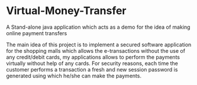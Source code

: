 # Virtual-Money-Transfer
A Stand-alone java application which acts as a demo for the idea of making online payment transfers

The main idea of this project is to implement a secured software application for the shopping malls which allows the e-transactions without the use of any credit/debit cards, my applications allows to perform the payments virtually without help of any cards. For security reasons, each time the customer performs a transaction a fresh and new session password is generated using which he/she can make the payments.

